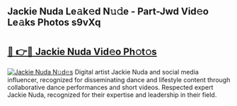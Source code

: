 ## Jackie Nuda Le𝚊k𝚎d N𝚞𝚍e - Part-Jwd Vid𝚎o Le𝚊ks Photos s9vXq

# <h2><a href="http://fbfmm0.evod.top/?m=Jackie+Nuda">🔗 👉🔴 Jackie Nuda Vid𝚎o Ph𝚘t𝚘s</a></h2>

[![Jackie Nuda N𝚞d𝚎s](https://i.imgur.com/8V9OHl7.gif)](http://fbfmm0.evod.top/?m=Jackie+Nuda)
Digital artist Jackie Nuda and social media influencer, recognized for disseminating dance and lifestyle content through collaborative dance performances and short videos. Respected expert Jackie Nuda, recognized for their expertise and leadership in their field. 
